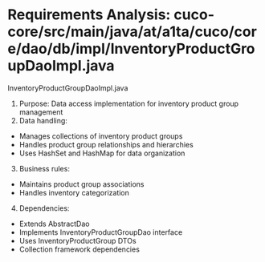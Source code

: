 # Requirements Analysis: cuco-core/src/main/java/at/a1ta/cuco/core/dao/db/impl/InventoryProductGroupDaoImpl.java

InventoryProductGroupDaoImpl.java
1. Purpose: Data access implementation for inventory product group management
2. Data handling:
- Manages collections of inventory product groups
- Handles product group relationships and hierarchies
- Uses HashSet and HashMap for data organization
3. Business rules:
- Maintains product group associations
- Handles inventory categorization
4. Dependencies:
- Extends AbstractDao
- Implements InventoryProductGroupDao interface
- Uses InventoryProductGroup DTOs
- Collection framework dependencies